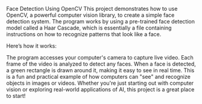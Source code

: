 Face Detection Using OpenCV
This project demonstrates how to use OpenCV, a powerful computer vision library, to create a simple face detection system. The program works by using a pre-trained face detection model called a Haar Cascade, which is essentially a file containing instructions on how to recognize patterns that look like a face.

Here’s how it works:

The program accesses your computer's camera to capture live video.
Each frame of the video is analyzed to detect any faces.
When a face is detected, a green rectangle is drawn around it, making it easy to see in real time.
This is a fun and practical example of how computers can "see" and recognize objects in images or videos. Whether you're just starting out with computer vision or exploring real-world applications of AI, this project is a great place to start!
